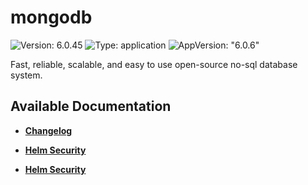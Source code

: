 # mongodb

![Version: 6.0.45](https://img.shields.io/badge/Version-6.0.45-informational?style=flat-square) ![Type: application](https://img.shields.io/badge/Type-application-informational?style=flat-square) ![AppVersion: "6.0.6"](https://img.shields.io/badge/AppVersion-"6.0.6"-informational?style=flat-square)

Fast, reliable, scalable, and easy to use open-source no-sql database system.

## Available Documentation

- [**Changelog**](CHANGELOG)

- [**Helm Security**](container-security)

- [**Helm Security**](helm-security)


